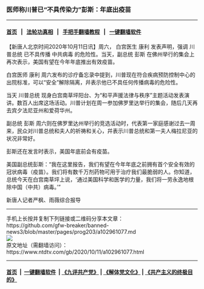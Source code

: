 ### 医师称川普已“不具传染力”彭斯：年底出疫苗
------------------------

#### [首页](https://github.com/gfw-breaker/banned-news3/blob/master/README.md) &nbsp;&nbsp;|&nbsp;&nbsp; [法轮功真相](https://github.com/begood0513/basic/blob/master/README.md)  &nbsp;&nbsp;|&nbsp;&nbsp; [手把手翻墙教程](https://github.com/gfw-breaker/guides/wiki)  &nbsp;&nbsp;|&nbsp;&nbsp; [一键翻墙软件](https://github.com/gfw-breaker/nogfw/blob/master/README.md)  



<div><div class="post_content" itemprop="articleBody">
 <p>
  【新唐人北京时间2020年10月11日讯】周六，
  <ok href="https://www.ntdtv.com/gb/白宫医生.htm">
   白宫医生
  </ok>
  <ok href="https://www.ntdtv.com/gb/康利.htm">
   康利
  </ok>
  发表声明，强调
  <ok href="https://www.ntdtv.com/gb/川普总统.htm">
   川普总统
  </ok>
  已不具传播
  <ok href="https://www.ntdtv.com/gb/中共病毒.htm">
   中共病毒
  </ok>
  的危险性。当天，副总统
  <ok href="https://www.ntdtv.com/gb/彭斯.htm">
   彭斯
  </ok>
  在佛州举行的集会上再次表示，美国有望在今年年底推出有效疫苗。
 </p>
 <p>
  白宫医师
  <ok href="https://www.ntdtv.com/gb/康利.htm">
   康利
  </ok>
  周六发布的诊疗备忘录中提到，川普现在符合疾病预防控制中心的出院标准，可以“安全”解除隔离，幷表示他已不具任何传播病毒的危险性。
 </p>
 <p>
  当天
  <ok href="https://www.ntdtv.com/gb/川普总统.htm">
   川普总统
  </ok>
  现身白宫南草坪阳台、为“和平声援法律与秩序”主题活动发表演讲。数百人出席这场活动。川普计划在周一参加佛罗里达举行的集会，随后几天再去宾夕法尼亚州和爱荷华州。
 </p>
 <p>
  副总统
  <ok href="https://www.ntdtv.com/gb/彭斯.htm">
   彭斯
  </ok>
  周六则在佛罗里达州举行的竞选活动时，代表第一家庭感谢过去一周来，民众对川普总统和夫人的祈祷和关心，幷表示川普总统和第一夫人梅拉尼亚的状况非常好。
 </p>
 <p>
  彭斯还在发言时表示，美国年底前会有疫苗。
 </p>
 <p>
  美国副总统彭斯：“我在这里报告，我们有望在今年年底之前拥有首个安全有效的冠状病毒（疫苗）。我们将有数千万剂药物可用于治疗我们最脆弱的人。你知道，总统今天在白宫南草坪上说，‘通过美国科学和医学的力量，我们将一劳永逸地根除中国（中共）病毒。’”
 </p>
 <p>
  新唐人记者严枫、雨薇综合报导
 </p>
 <div class="single_ad">
 </div>
</div>
</div>
<hr/>
手机上长按并复制下列链接或二维码分享本文章：<br/>
https://github.com/gfw-breaker/banned-news3/blob/master/pages/prog203/a102961077.md <br/>
<a href='https://github.com/gfw-breaker/banned-news3/blob/master/pages/prog203/a102961077.md'><img src='https://github.com/gfw-breaker/banned-news3/blob/master/pages/prog203/a102961077.md.png'/></a> <br/>
原文地址（需翻墙访问）：https://www.ntdtv.com/gb/2020/10/11/a102961077.html


------------------------
#### [首页](https://github.com/gfw-breaker/banned-news3/blob/master/README.md) &nbsp;|&nbsp; [一键翻墙软件](https://github.com/gfw-breaker/nogfw/blob/master/README.md) &nbsp;| [《九评共产党》](https://github.com/gfw-breaker/9ping.md/blob/master/README.md#九评之一评共产党是什么) | [《解体党文化》](https://github.com/gfw-breaker/jtdwh.md/blob/master/README.md) | [《共产主义的终极目的》](https://github.com/gfw-breaker/gczydzjmd.md/blob/master/README.md)


<img src='http://gfw-breaker.win/banned-news3/pages/prog203/a102961077.md' width='0px' height='0px'/>